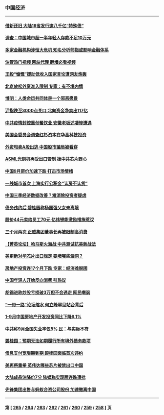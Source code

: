 ### 中国经济
---
#### [借新还旧 大陆18省发行逾八千亿“特殊债”](../../pages/ncid283/n14099101.md?10201245) 
#### [调查：中国城市超一半年轻人存款不足10万元](../../pages/ncid283/n14099065.md?10201245) 
#### [多家金融机构涉恒大危机 知名分析师指或影响金融体系](../../pages/ncid283/n14099100.md?10201245) 
#### [油管热门视频 网站代理 翻墙必看视频](http://138.2.39.72:81/youtube.html?epic-marker?10201245)
#### [王毅“慷慨”援助低收入国家言论遭网友炮轰](../../pages/ncid283/n14098834.md?10201245) 
#### [北京放松外资准入限制 专家：有不堪内情](../../pages/ncid283/n14098659.md?10201245) 
#### [博明：人类命运共同体是一个邪恶愿景](../../pages/ncid283/n14098778.md?10201245) 
#### [沪指跌至3000点关口 北向资金净卖出117亿](../../pages/ncid283/n14098587.md?10201245) 
#### [中共疫情封控重创餐饮业 安徽老板述凄惨遭遇](../../pages/ncid283/n14098571.md?10201245) 
#### [美国会委员会调查红杉资本在华高科技投资](../../pages/ncid283/n14098474.md?10201245) 
#### [外资甩卖A股出逃 中国股市骗局被看穿](../../pages/ncid283/n14098486.md?10201245) 
#### [ASML光刻机再受出口管制 挫中共芯片野心](../../pages/ncid283/n14098332.md?10201245) 
#### [中国9月房价加速下跌 打击市场情绪](../../pages/ncid283/n14098472.md?10201245) 
#### [一线城市首次 上海实行公积金“认房不认贷”](../../pages/ncid283/n14098350.md?10201245) 
#### [中国三季经济数据改善？难消除投资者疑虑](../../pages/ncid283/n14098246.md?10201245) 
#### [债务违约后 碧桂园称杨国强父女未离境](../../pages/ncid283/n14098288.md?10201245) 
#### [股价44元卖给员工70元 亿纬锂能激励措施惹议](../../pages/ncid283/n14098310.md?10201245) 
#### [三个月两次 正威集团董事长再被限制高消费](../../pages/ncid283/n14098300.md?10201245) 
#### [【菁英论坛】哈马斯火海战 中共测试抗美新战法](../../pages/ncid283/n14098248.md?10201245) 
#### [美更新对华芯片出口规定 要堵哪些漏洞？](../../pages/ncid283/n14098249.md?10201245) 
#### [房地产投资连17个月下跌 专家：经济难脱困](../../pages/ncid283/n14098054.md?10201245) 
#### [中国年轻人开始反向消费 引热议](../../pages/ncid283/n14097882.md?10201245) 
#### [胡锡进称炒股亏损破3万但不会逃走 网民嘲讽](../../pages/ncid283/n14097926.md?10201245) 
#### [“一带一路”论坛缩水 何立峰罕见站台背后](../../pages/ncid283/n14097710.md?10201245) 
#### [1-9月中国房地产开发投资同比下降9.1%](../../pages/ncid283/n14097888.md?10201245) 
#### [中共称9月全国失业率仅5% 民：与实际不符](../../pages/ncid283/n14097880.md?10201245) 
#### [碧桂园：预期无法如期履行所有境外债务款项](../../pages/ncid283/n14097843.md?10201245) 
#### [债息支付宽限期到期 碧桂园面临首次违约](../../pages/ncid283/n14097672.md?10201245) 
#### [美再祭重拳 英伟达哪些芯片被禁出口中国](../../pages/ncid283/n14097443.md?10201245) 
#### [大陆成品油降价7分 陆媒称实现两连跌遭批](../../pages/ncid283/n14097475.md?10201245) 
#### [先锋集团出售与蚂蚁合资公司股份 加速撤离中国](../../pages/ncid283/n14097325.md?10201245) 

---
#### 第 [ [265](./265.md?10201245) / [264](./264.md?10201245) / [263](./263.md?10201245) / [262](./262.md?10201245) / [261](./261.md?10201245) / [260](./260.md?10201245) / [259](./259.md?10201245) / [258](./258.md?10201245) ] 页
